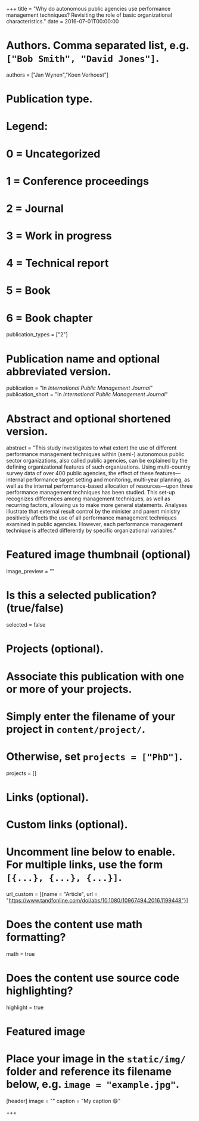 +++
title = "Why do autonomous public agencies use performance management techniques? Revisiting the role of basic organizational characteristics."
date = 2016-07-01T00:00:00

# Authors. Comma separated list, e.g. `["Bob Smith", "David Jones"]`.
authors = ["Jan Wynen","Koen Verhoest"]

# Publication type.
# Legend:
# 0 = Uncategorized
# 1 = Conference proceedings
# 2 = Journal
# 3 = Work in progress
# 4 = Technical report
# 5 = Book
# 6 = Book chapter
publication_types = ["2"]

# Publication name and optional abbreviated version.
publication = "In *International Public Management Journal*"
publication_short = "In *International Public Management Journal*"

# Abstract and optional shortened version.
abstract = "This study investigates to what extent the use of different performance management techniques within (semi-) autonomous public sector organizations, also called public agencies, can be explained by the defining organizational features of such organizations. Using multi-country survey data of over 400 public agencies, the effect of these features—internal performance target setting and monitoring, multi-year planning, as well as the internal performance-based allocation of resources—upon three performance management techniques has been studied. This set-up recognizes differences among management techniques, as well as recurring factors, allowing us to make more general statements. Analyses illustrate that external result control by the minister and parent ministry positively affects the use of all performance management techniques examined in public agencies. However, each performance management technique is affected differently by specific organizational variables."

# Featured image thumbnail (optional)
image_preview = ""

# Is this a selected publication? (true/false)
selected = false

# Projects (optional).
#   Associate this publication with one or more of your projects.
#   Simply enter the filename of your project in `content/project/`.
#   Otherwise, set `projects = ["PhD"]`.
projects = []

# Links (optional).


# Custom links (optional).
#   Uncomment line below to enable. For multiple links, use the form `[{...}, {...}, {...}]`.
url_custom = [{name = "Article", url = "https://www.tandfonline.com/doi/abs/10.1080/10967494.2016.1199448"}]

# Does the content use math formatting?
math = true

# Does the content use source code highlighting?
highlight = true

# Featured image
# Place your image in the `static/img/` folder and reference its filename below, e.g. `image = "example.jpg"`.
[header]
image = ""
caption = "My caption :smile:"

+++


